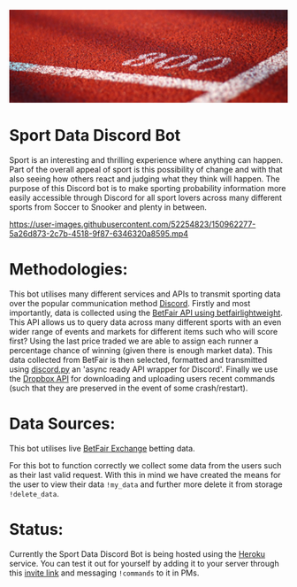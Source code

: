 ![Banner Image](documentation_sources/banner.png)

# Sport Data Discord Bot

Sport is an interesting and thrilling experience where anything can happen. Part of the overall appeal of sport is this possibility of change and with that also seeing how others react and judging what they think will happen. The purpose of this Discord bot is to make sporting probability information more easily accessible through Discord for all sport lovers across many different sports from Soccer to Snooker and plenty in between.

https://user-images.githubusercontent.com/52254823/150962277-5a26d873-2c7b-4518-9f87-6346320a8595.mp4

# Methodologies: 

This bot utilises many different services and APIs to transmit sporting data over the popular communication method [Discord](https://discord.com/). Firstly and most importantly, data is collected using the [BetFair API using betfairlightweight](https://docs.developer.betfair.com/display/1smk3cen4v3lu3yomq5qye0ni/Betting+API). This API allows us to query data across many different sports with an even wider range of events and markets for different items such who will score first? Using the last price traded we are able to assign each runner a percentage chance of winning (given there is enough market data). This data collected from BetFair is then selected, formatted and transmitted using [discord.py](https://discordpy.readthedocs.io/en/latest/index.html) an 'async ready API wrapper for Discord'. Finally we use the [Dropbox API](https://www.dropbox.com/developers/documentation) for downloading and uploading users recent commands (such that they are preserved in the event of some crash/restart). 

# Data Sources: 

This bot utilises live [BetFair Exchange](https://www.betfair.com.au/exchange/plus/) betting data.

For this bot to function correctly we collect some data from the users such as their last valid request. With this in mind we have created the means for the user to view their data `!my_data` and further more delete it from storage `!delete_data`.

# Status:

Currently the Sport Data Discord Bot is being hosted using the [Heroku](https://www.heroku.com/) service. You can test it out for yourself by adding it to your server through this [invite link](https://discord.com/api/oauth2/authorize?client_id=877412844398837800&permissions=0&scope=bot) and messaging `!commands` to it in PMs.
